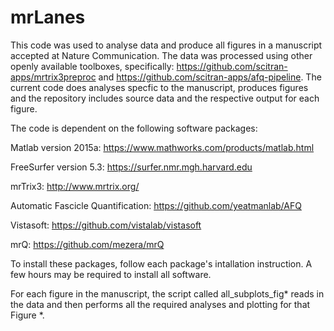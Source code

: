 # mrLanes

This code was used to analyse data and produce all figures in a manuscript accepted at Nature Communication. The data was processed using other openly available toolboxes, specifically: https://github.com/scitran-apps/mrtrix3preproc and https://github.com/scitran-apps/afq-pipeline. The current code does analyses specfic to the manuscript, produces figures and the repository includes source data and the respective output for each figure.

The code is dependent on the following software packages:

Matlab version 2015a: https://www.mathworks.com/products/matlab.html

FreeSurfer version 5.3: https://surfer.nmr.mgh.harvard.edu

mrTrix3: http://www.mrtrix.org/

Automatic Fascicle Quantification: https://github.com/yeatmanlab/AFQ

Vistasoft: https://github.com/vistalab/vistasoft

mrQ: https://github.com/mezera/mrQ

To install these packages, follow each package's intallation instruction. A few hours may be required to install all software.

For each figure in the manuscript, the script called all_subplots_fig* reads in the data and then performs all the required analyses and plotting for that Figure *.
